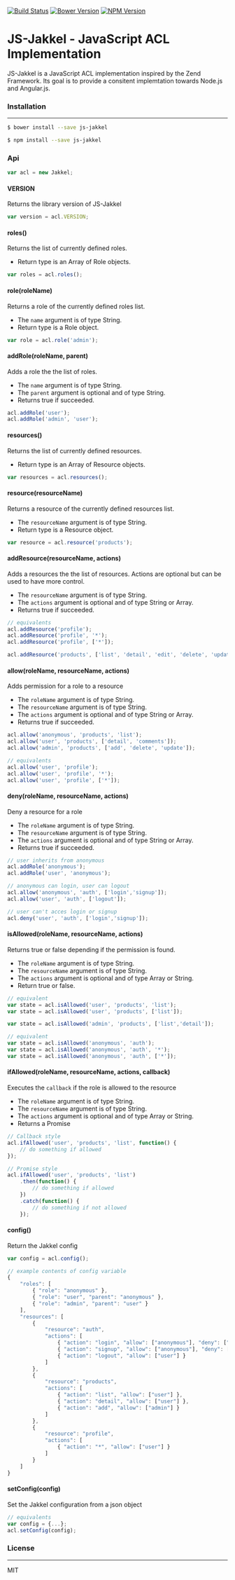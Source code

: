 [![Build Status](https://travis-ci.org/softbrewery/js-jakkel.svg)](https://travis-ci.org/softbrewery/js-jakkel)
[![Bower Version](http://img.shields.io/bower/v/js-jakkel.svg)](https://www.npmjs.org/package/js-jakkel)
[![NPM Version](http://img.shields.io/npm/v/js-jakkel.svg)](https://www.npmjs.org/package/js-jakkel)

JS-Jakkel - JavaScript ACL Implementation
======================================

JS-Jakkel is a JavaScript ACL implementation inspired by the Zend Framework. Its goal is to provide a consitent implemtation towards Node.js and Angular.js.

### Installation
---
```sh
$ bower install --save js-jakkel
```
```sh
$ npm install --save js-jakkel
```

### Api
```javascript
var acl = new Jakkel;
```

#### VERSION
Returns the library version of JS-Jakkel
```javascript
var version = acl.VERSION;
```

#### roles()
Returns the list of currently defined roles. 
- Return type is an Array of Role objects.

```javascript
var roles = acl.roles();
```

#### role(roleName)
Returns a role of the currently defined roles list. 
- The `name` argument is of type String. 
- Return type is a Role object.

```javascript
var role = acl.role('admin');
```

#### addRole(roleName, parent)
Adds a role the the list of roles.
- The `name` argument is of type String. 
- The `parent` argument is optional and of type String. 
- Returns true if succeeded.

```javascript
acl.addRole('user');
acl.addRole('admin', 'user');
```

#### resources()
Returns the list of currently defined resources. 
- Return type is an Array of Resource objects.

```javascript
var resources = acl.resources();
```

#### resource(resourceName)
Returns a resource of the currently defined resources list. 
- The `resourceName` argument is of type String. 
- Return type is a Resource object.

```javascript
var resource = acl.resource('products');
```

#### addResource(resourceName, actions)
Adds a resources the the list of resources. Actions are optional but can be used to have more control.
- The `resourceName` argument is of type String. 
- The `actions` argument is optional and of type String or Array. 
- Returns true if succeeded.

```javascript
// equivalents
acl.addResource('profile');
acl.addResource('profile', '*');
acl.addResource('profile', ['*']);
```
```javascript
acl.addResource('products', ['list', 'detail', 'edit', 'delete', 'update']);
```

#### allow(roleName, resourceName, actions)
Adds permission for a role to a resource
- The `roleName` argument is of type String. 
- The `resourceName` argument is of type String.
- The `actions` argument is optional and of type String or Array.
- Returns true if succeeded.

```javascript
acl.allow('anonymous', 'products', 'list');
acl.allow('user', 'products', ['detail', 'comments']);
acl.allow('admin', 'products', ['add', 'delete', 'update']);
```
```javascript
// equivalents
acl.allow('user', 'profile');
acl.allow('user', 'profile', '*');
acl.allow('user', 'profile', ['*']);
```

#### deny(roleName, resourceName, actions)
Deny a resource for a role
- The `roleName` argument is of type String. 
- The `resourceName` argument is of type String.
- The `actions` argument is optional and of type String or Array.
- Returns true if succeeded.

```javascript
// user inherits from anonymous
acl.addRole('anonymous');
acl.addRole('user', 'anonymous');

// anonymous can login, user can logout
acl.allow('anonymous', 'auth', ['login','signup']);
acl.allow('user', 'auth', ['logout']);

// user can't acces login or signup
acl.deny('user', 'auth', ['login','signup']);
```

#### isAllowed(roleName, resourceName, actions)
Returns true or false depending if the permission is found.
- The `roleName` argument is of type String.
- The `resourceName` argument is of type String.
- The `actions` argument is optional and of type Array or String.
- Return true or false.

```javascript
// equivalent
var state = acl.isAllowed('user', 'products', 'list');
var state = acl.isAllowed('user', 'products', ['list']);
```
```javascript
var state = acl.isAllowed('admin', 'products', ['list','detail']);
```
```javascript
// equivalent
var state = acl.isAllowed('anonymous', 'auth');
var state = acl.isAllowed('anonymous', 'auth', '*');
var state = acl.isAllowed('anonymous', 'auth', ['*']);
```

#### ifAllowed(roleName, resourceName, actions, callback)
Executes the `callback` if the role is allowed to the resource
- The `roleName` argument is of type String.
- The `resourceName` argument is of type String.
- The `actions` argument is optional and of type Array or String.
- Returns a Promise

```javascript
// Callback style
acl.ifAllowed('user', 'products', 'list', function() {
    // do something if allowed
});
```
```javascript
// Promise style
acl.ifAllowed('user', 'products', 'list')
    .then(function() {
        // do something if allowed
    })
    .catch(function() {
        // do something if not allowed
    });
```

#### config()
Return the Jakkel config
```javascript
var config = acl.config();

// example contents of config variable
{
    "roles": [
        { "role": "anonymous" },
        { "role": "user", "parent": "anonymous" },
        { "role": "admin", "parent": "user" }
    ],
    "resources": [
        { 
            "resource": "auth", 
            "actions": [
                { "action": "login", "allow": ["anonymous"], "deny": ["user"] },
                { "action": "signup", "allow": ["anonymous"], "deny": ["user"] },
                { "action": "logout", "allow": ["user"] }
            ] 
        },
        { 
            "resource": "products", 
            "actions": [
                { "action": "list", "allow": ["user"] },
                { "action": "detail", "allow": ["user"] },
                { "action": "add", "allow": ["admin"] }
            ] 
        },
        { 
            "resource": "profile", 
            "actions": [
                { "action": "*", "allow": ["user"] }
            ] 
        }
    ]
}
```

#### setConfig(config)
Set the Jakkel configuration from a json object

```javascript
// equivalents
var config = {...};
acl.setConfig(config);
```

### License
---
MIT
